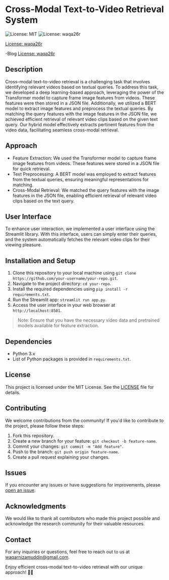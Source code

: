 # Cross-Modal Text-to-Video Retrieval System

![License: MIT](https://img.shields.io/badge/License-MIT-yellow.svg)
![License: waqa26r](https://img.shields.io/badge/License-waqa26r-<COLOR>.svg)

[License: waqa26r](https://github.com/waqa26r)


-Blog [License: waqa26r](https://waqa26r.blogspot.com/)




## Description

Cross-modal text-to-video retrieval is a challenging task that involves identifying relevant videos based on textual queries. To address this task, we developed a deep learning-based approach, leveraging the power of the Transformer model to capture frame image features from videos. These features were then stored in a JSON file. Additionally, we utilized a BERT model to extract image features and preprocess the textual queries. By matching the query features with the image features in the JSON file, we achieved efficient retrieval of relevant video clips based on the given text query. Our hybrid model effectively extracts pertinent features from the video data, facilitating seamless cross-modal retrieval.

## Approach

- Feature Extraction: We used the Transformer model to capture frame image features from videos. These features were stored in a JSON file for quick retrieval.
- Text Preprocessing: A BERT model was employed to extract features from the textual queries, ensuring meaningful representations for matching.
- Cross-Modal Retrieval: We matched the query features with the image features in the JSON file, enabling efficient retrieval of relevant video clips based on the text query.

## User Interface

To enhance user interaction, we implemented a user interface using the Streamlit library. With this interface, users can simply enter their queries, and the system automatically fetches the relevant video clips for their viewing pleasure.

## Installation and Setup

1. Clone this repository to your local machine using `git clone https://github.com/your-username/your-repo.git`.
2. Navigate to the project directory: `cd your-repo`.
3. Install the required dependencies using `pip install -r requirements.txt`.
4. Run the Streamlit app: `streamlit run app.py`.
5. Access the user interface in your web browser at `http://localhost:8501`.

> Note: Ensure that you have the necessary video data and pretrained models available for feature extraction.

## Dependencies

- Python 3.x
- List of Python packages is provided in `requirements.txt`.

## License

This project is licensed under the MIT License. See the [LICENSE](LICENSE) file for details.

## Contributing

We welcome contributions from the community! If you'd like to contribute to the project, please follow these steps:

1. Fork this repository.
2. Create a new branch for your feature: `git checkout -b feature-name`.
3. Commit your changes: `git commit -m "Add feature"`.
4. Push to the branch: `git push origin feature-name`.
5. Create a pull request explaining your changes.

## Issues

If you encounter any issues or have suggestions for improvements, please [open an issue](https://github.com/waqa26r/Text-to-VideoRetrieval/issues).

## Acknowledgments

We would like to thank all contributors who made this project possible and acknowledge the research community for their valuable resources.

## Contact

For any inquiries or questions, feel free to reach out to us at waqarnizamuddin@gmail.com.

Enjoy efficient cross-modal text-to-video retrieval with our unique approach! 🎥📝
